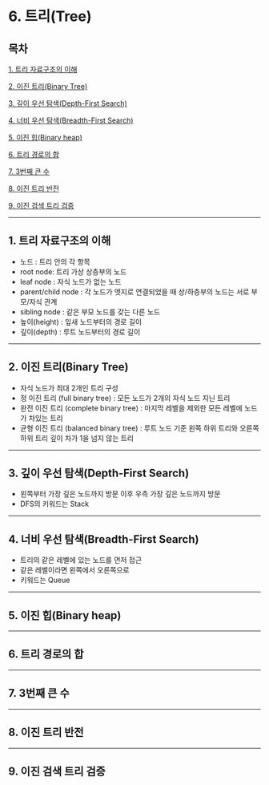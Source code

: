 # 6. 트리(Tree)

## 목차


[1. 트리 자료구조의 이해](#1)

[2. 이진 트리(Binary Tree)](#2)

[3. 깊이 우선 탐색(Depth-First Search)](#3)

[4. 너비 우선 탐색(Breadth-First Search)](#4)

[5. 이진 힙(Binary heap)](#5)

[6. 트리 경로의 합](#6)

[7. 3번째 큰 수](#7)

[8. 이진 트리 반전](#8)

[9. 이진 검색 트리 검증](#9)

---

## 1. 트리 자료구조의 이해<a id="1"></a>
- 노드 : 트리 안의 각 항목
- root node: 트리 가상 상층부의 노드
- leaf node : 자식 노드가 없는 노드
- parent/child node : 각 노드가 엣지로 연결되었을 때 상/하층부의 노드는 서로 부모/자식 관계
- sibling node : 같은 부모 노드를 갖는 다른 노드
- 높이(height) : 잎새 노드부터의 경로 길이
- 깊이(depth) : 루트 노드부터의 경로 길이

---

## 2. 이진 트리(Binary Tree)<a id="2"></a>
- 자식 노드가 최대 2개인 트리 구성
- 정 이진 트리 (full binary tree) : 모든 노드가 2개의 자식 노드 지닌 트리
- 완전 이진 트리 (complete binary tree) : 마지막 레벨을 제외한 모든 레벨에 노드가 차있는 트리
- 균형 이진 트리 (balanced binary tree) : 루트 노드 기준 왼쪽 하위 트리와 오른쪽 하위 트리 깊이 차가 1을 넘지 않는 트리

---

## 3. 깊이 우선 탐색(Depth-First Search)<a id="3"></a>
- 왼쪽부터 가장 깊은 노드까지 방문 이후 우측 가장 깊은 노드까지 방문
- DFS의 키워드는 Stack
---

## 4. 너비 우선 탐색(Breadth-First Search)<a id="4"></a>
- 트리의 같은 레벨에 있는 노드를 먼저 접근
- 같은 레벨이라면 왼쪽에서 오른쪽으로
- 키워드는 Queue
---

## 5. 이진 힙(Binary heap)<a id="5"></a>

---

## 6. 트리 경로의 합<a id="6"></a>

---

## 7. 3번째 큰 수<a id="7"></a>

---

## 8. 이진 트리 반전<a id="8"></a>

---

## 9. 이진 검색 트리 검증<a id="9"></a>
